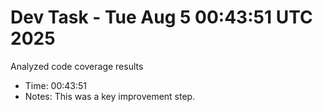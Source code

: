 # Dev Task - Tue Aug  5 00:43:51 UTC 2025
Analyzed code coverage results
- Time: 00:43:51
- Notes: This was a key improvement step.
